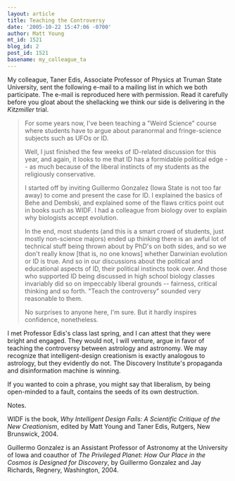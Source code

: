 ```yaml
---
layout: article
title: Teaching the Controversy
date: '2005-10-22 15:47:06 -0700'
author: Matt Young
mt_id: 1521
blog_id: 2
post_id: 1521
basename: my_colleague_ta
---
```

My colleague, Taner Edis, Associate Professor of Physics at Truman State University, sent the following e-mail to a mailing list in which we both participate.  The e-mail is reproduced here with permission.  Read it carefully before you gloat about the shellacking we think our side is delivering in the _Kitzmiller_ trial.

> For some years now, I've been teaching a "Weird Science" course where students have to argue about paranormal and fringe-science subjects such as UFOs or ID.
> 
> Well, I just finished the few weeks of ID-related discussion for this year, and again, it looks to me that ID has a formidable political edge -- as much because of the liberal instincts of my students as the religiously conservative.
> 
> I started off by inviting Guillermo Gonzalez (Iowa State is not too far away) to come and present the case for ID.  I explained the basics of Behe and Dembski, and explained some of the flaws critics point out in books such as WIDF.  I had a colleague from biology over to explain why biologists accept evolution.
> 
> In the end, most students (and this is a smart crowd of students, just mostly non-science majors) ended up thinking there is an awful lot of technical stuff being thrown about by PhD's on both sides, and so we don't really know \[that is, no one knows\] whether Darwinian evolution or ID is true.  And so in our discussions about the political and educational aspects of ID, their political instincts took over.  And those who supported ID being discussed in high school biology classes invariably did so on impeccably liberal grounds -- fairness, critical thinking and so forth.  "Teach the controversy" sounded very reasonable to them.
> 
> No surprises to anyone here, I'm sure.  But it hardly inspires confidence, nonetheless.

I met Professor Edis's class last spring, and I can attest that they were bright and engaged.  They would not, I will venture, argue in favor of teaching the controversy between astrology and astronomy.  We may recognize that intelligent-design creationism is exactly analogous to astrology, but they evidently do not.  The Discovery Institute's propaganda and disinformation machine is winning.

If you wanted to coin a phrase, you might say that liberalism, by being open-minded to a fault, contains the seeds of its own destruction.

Notes.  

WIDF is the book, _Why Intelligent Design Fails: A Scientific Critique of the New Creationism_, edited by Matt Young and Taner Edis, Rutgers, New Brunswick, 2004. 

Guillermo Gonzalez is an Assistant Professor of Astronomy at the University of Iowa and coauthor of _The Privileged Planet: How Our Place in the Cosmos is Designed for Discovery_, by Guillermo Gonzalez and Jay Richards, Regnery, Washington, 2004.
